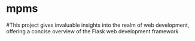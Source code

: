 # mpms

#This project gives invaluable insights into the realm of web development, offering a concise overview of the Flask web
development framework
